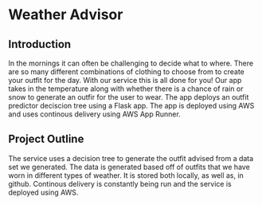 # Weather Advisor
## Introduction
In the mornings it can often be challenging to decide what to where. There are so many different combinations of clothing to choose from to create your outfit for the day. With our service this is all done for you! Our app takes in the temperature along with whether there is a chance of rain or snow to generate an outfir for the user to wear. The app deploys an outfit predictor deciscion tree using a Flask app. The app is deployed using AWS and uses continous delivery using AWS App Runner.

## Project Outline
The service uses a decision tree to generate the outfit advised from a data set we generated. The data is generated based off of outfits that we have worn in different types of weather. It is stored both locally, as well as, in github. Continous delivery is constantly being run and the service is deployed using AWS.
